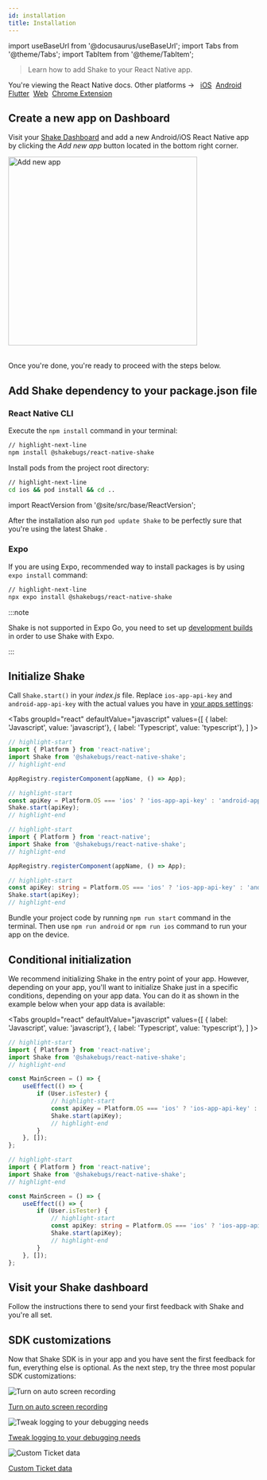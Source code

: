 ```yaml
---
id: installation
title: Installation
---
```

import useBaseUrl from '@docusaurus/useBaseUrl';
import Tabs from '@theme/Tabs';
import TabItem from '@theme/TabItem';

> Learn how to add Shake to your React Native app.

<p class="p2 mt-40">You're viewing the React Native docs. Other platforms → &nbsp;
<a href="/docs/ios/install/spm/">iOS</a>&nbsp; 
<a href="/docs/android/installation/">Android</a>&nbsp;
<a href="/docs/flutter/installation/">Flutter</a>&nbsp;  
<a href="/docs/web/install/npm/">Web</a>&nbsp;
<a href="/docs/chrome-extension/installation/">Chrome Extension</a>&nbsp;
</p>


## Create a new app on Dashboard

Visit your [Shake Dashboard](https://app.shakebugs.com) and add a new Android/iOS React Native app by clicking the *Add new app* button located in the bottom right corner.

<table class="media-container media-container-highlighted mt-40 mb-40">
<img
  alt="Add new app"
  width="380"
  src={useBaseUrl('img/add-new-app-button.png')}
/>
</table>

Once you're done, you're ready to proceed with the steps below.

## Add Shake dependency to your package.json file

### React Native CLI

Execute the `npm install` command in your terminal:

```bash title="Terminal"
// highlight-next-line
npm install @shakebugs/react-native-shake
```

Install pods from the project root directory:

```bash title="Terminal"
// highlight-next-line
cd ios && pod install && cd ..
```

import ReactVersion from '@site/src/base/ReactVersion';

After the installation also run `pod update Shake` to be perfectly sure that you're using the latest Shake <ReactVersion/>.


### Expo

If you are using Expo, recommended way to install packages is by using `expo install` command:

```bash title="Terminal"
// highlight-next-line
npx expo install @shakebugs/react-native-shake
```

:::note

Shake is not supported in Expo Go, you need to set up [development builds](https://docs.expo.dev/develop/development-builds/create-a-build/) 
in order to use Shake with Expo.

:::

## Initialize Shake

Call `Shake.start()` in your _index.js_ file.
Replace `ios-app-api-key` and `android-app-api-key` with the actual values you have in [your apps settings](https://app.shakebugs.com/administration/apps):

<Tabs
groupId="react"
defaultValue="javascript"
values={[
{ label: 'Javascript', value: 'javascript'},
{ label: 'Typescript', value: 'typescript'},
]
}>

<TabItem value="javascript">

```javascript title="index.js"
// highlight-start
import { Platform } from 'react-native';
import Shake from '@shakebugs/react-native-shake';
// highlight-end

AppRegistry.registerComponent(appName, () => App);

// highlight-start
const apiKey = Platform.OS === 'ios' ? 'ios-app-api-key' : 'android-app-api-key';
Shake.start(apiKey);
// highlight-end
```

</TabItem>

<TabItem value="typescript">

```typescript title="index.ts"
// highlight-start
import { Platform } from 'react-native';
import Shake from '@shakebugs/react-native-shake';
// highlight-end

AppRegistry.registerComponent(appName, () => App);

// highlight-start
const apiKey: string = Platform.OS === 'ios' ? 'ios-app-api-key' : 'android-app-api-key';
Shake.start(apiKey);
// highlight-end
```

</TabItem>
</Tabs>

Bundle your project code by running `npm run start` command in the terminal.
Then use `npm run android` or `npm run ios` command to run your app on the device.

## Conditional initialization

We recommend initializing Shake in the entry point of your app.
However, depending on your app, you'll want to initialize Shake just in a specific conditions, depending on your app data.
You can do it as shown in the example below when your app data is available:

<Tabs
groupId="react"
defaultValue="javascript"
values={[
{ label: 'Javascript', value: 'javascript'},
{ label: 'Typescript', value: 'typescript'},
]
}>

<TabItem value="javascript">

```javascript title="index.js"
// highlight-start
import { Platform } from 'react-native';
import Shake from '@shakebugs/react-native-shake';
// highlight-end

const MainScreen = () => {
    useEffect(() => {
        if (User.isTester) {
            // highlight-start
            const apiKey = Platform.OS === 'ios' ? 'ios-app-api-key' : 'android-app-api-key';
            Shake.start(apiKey);
            // highlight-end
        }
    }, []);
};
```

</TabItem>

<TabItem value="typescript">

```typescript title="index.ts"
// highlight-start
import { Platform } from 'react-native';
import Shake from '@shakebugs/react-native-shake';
// highlight-end

const MainScreen = () => {
    useEffect(() => {
        if (User.isTester) {
            // highlight-start
            const apiKey: string = Platform.OS === 'ios' ? 'ios-app-api-key' : 'android-app-api-key';
            Shake.start(apiKey);
            // highlight-end
        }
    }, []);
};
```

</TabItem>
</Tabs>

## Visit your Shake dashboard

Follow the instructions there to send your first feedback with Shake and you're all set.

## SDK customizations

Now that Shake SDK is in your app and you have sent the first feedback for fun, everything else is optional.
As the next step, try the three most popular SDK customizations:

<div class="featuresList">
    <div>
        <img src="/docs/img/screen-recording@2x.png" alt="Turn on auto screen recording"/>
        <p><a href="/docs/react/configuration-and-data/auto-screen-recording/">Turn on auto screen recording</a></p>
    </div>
    <div>
        <img src="/docs/img/steps-to-reproduce@2x.png" alt="Tweak logging to your debugging needs"/>
        <p><a href="/docs/react/configuration-and-data/activity-history">Tweak logging to your debugging needs</a></p>
    </div>
    <div>
        <img src="/docs/img/feature-custom-ticket-data@2x.png" alt="Custom Ticket data"/>
        <p><a href="/docs/react/configuration-and-data/ticket-metadata/">Custom Ticket data</a></p>
    </div>
</div>
